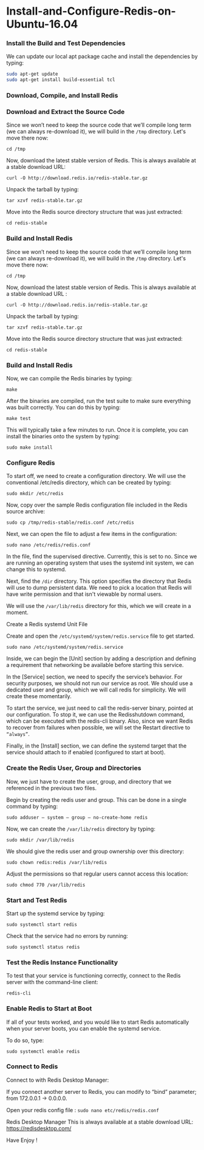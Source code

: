 # Install-and-Configure-Redis-on-Ubuntu-16.04

### Install the Build and Test Dependencies

We can update our local apt package cache and install the dependencies by typing:

```bash
sudo apt-get update
sudo apt-get install build-essential tcl
```
### Download, Compile, and Install Redis

### Download and Extract the Source Code

Since we won’t need to keep the source code that we’ll compile long term (we can always re-download it), we will build in the ```/tmp``` directory. Let's move there now:

```cd /tmp```

Now, download the latest stable version of Redis. This is always available at a stable download URL:

```curl -O http://download.redis.io/redis-stable.tar.gz```

Unpack the tarball by typing:

```tar xzvf redis-stable.tar.gz```

Move into the Redis source directory structure that was just extracted:

```cd redis-stable```

### Build and Install Redis

Since we won’t need to keep the source code that we’ll compile long term (we can always re-download it), we will build in the ```/tmp``` directory. Let's move there now:

```cd /tmp```

Now, download the latest stable version of Redis. This is always available at a stable download URL :

```curl -O http://download.redis.io/redis-stable.tar.gz```

Unpack the tarball by typing:

```tar xzvf redis-stable.tar.gz```

Move into the Redis source directory structure that was just extracted:

```cd redis-stable```

### Build and Install Redis

Now, we can compile the Redis binaries by typing:

```make```

After the binaries are compiled, run the test suite to make sure everything was built correctly. You can do this by typing:

```make test```

This will typically take a few minutes to run. Once it is complete, you can install the binaries onto the system by typing:

```sudo make install```

### Configure Redis

To start off, we need to create a configuration directory. We will use the conventional /etc/redis directory, which can be created by typing:

```sudo mkdir /etc/redis```

Now, copy over the sample Redis configuration file included in the Redis source archive:

```sudo cp /tmp/redis-stable/redis.conf /etc/redis```

Next, we can open the file to adjust a few items in the configuration:

```sudo nano /etc/redis/redis.conf```

In the file, find the supervised directive. Currently, this is set to no. Since we are running an operating system that uses the systemd init system, we can change this to systemd.

Next, find the ```/dir``` directory. This option specifies the directory that Redis will use to dump persistent data. We need to pick a location that Redis will have write permission and that isn't viewable by normal users.

We will use the ```/var/lib/redis``` directory for this, which we will create in a moment.

Create a Redis systemd Unit File

Create and open the ```/etc/systemd/system/redis.service``` file to get started.

```sudo nano /etc/systemd/system/redis.service```

Inside, we can begin the [Unit] section by adding a description and defining a requirement that networking be available before starting this service.

In the [Service] section, we need to specify the service’s behavior. For security purposes, we should not run our service as root. We should use a dedicated user and group, which we will call redis for simplicity. We will create these momentarily.

To start the service, we just need to call the redis-server binary, pointed at our configuration. To stop it, we can use the Redisshutdown command, which can be executed with the redis-cli binary. Also, since we want Redis to recover from failures when possible, we will set the Restart directive to ```“always”```.

Finally, in the [Install] section, we can define the systemd target that the service should attach to if enabled (configured to start at boot).

### Create the Redis User, Group and Directories

Now, we just have to create the user, group, and directory that we referenced in the previous two files.

Begin by creating the redis user and group. This can be done in a single command by typing:

```sudo adduser — system — group — no-create-home redis```

Now, we can create the ```/var/lib/redis``` directory by typing:

```sudo mkdir /var/lib/redis```

We should give the redis user and group ownership over this directory:

```sudo chown redis:redis /var/lib/redis```

Adjust the permissions so that regular users cannot access this location:

```sudo chmod 770 /var/lib/redis```

### Start and Test Redis

Start up the systemd service by typing:

```sudo systemctl start redis```

Check that the service had no errors by running:

```sudo systemctl status redis```

### Test the Redis Instance Functionality

To test that your service is functioning correctly, connect to the Redis server with the command-line client:

```redis-cli```

### Enable Redis to Start at Boot

If all of your tests worked, and you would like to start Redis automatically when your server boots, you can enable the systemd service.

To do so, type:

```sudo systemctl enable redis```

### Connect to Redis

Connect to with Redis Desktop Manager:

If you connect another server to Redis, you can modify to “bind” parameter; from 172.0.0.1 → 0.0.0.0.

Open your redis config file : ```sudo nano etc/redis/redis.conf```

Redis Desktop Manager This is always available at a stable download URL: https://redisdesktop.com/

Have Enjoy !
